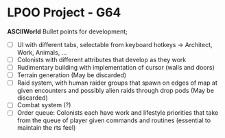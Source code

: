 # LPOO Project - G64

**ASCIIWorld**
Bullet points for development;

- [ ] UI with different tabs, selectable from keyboard hotkeys -> Architect, Work, Animals, ...
- [ ] Colonists with different attributes that develop as they work
- [ ] Rudimentary building with implementation of cursor (walls and doors)
- [ ] Terrain generation (May be discarded)
- [ ] Raid system, with human raider groups that spawn on edges of map at given encounters and possibly alien raids through drop pods (May be discarded)
- [ ] Combat system (?)
- [ ] Order queue: Colonists each have work and lifestyle priorities that take from the queue of player given commands and routines (essential to maintain the rts feel)
